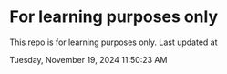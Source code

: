 # For learning purposes only
This repo is for learning purposes only.
Last updated at

Tuesday, November 19, 2024 11:50:23 AM

